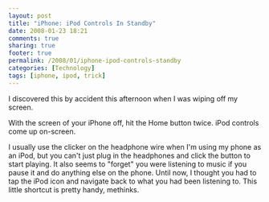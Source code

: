 ```yaml
---
layout: post
title: "iPhone: iPod Controls In Standby"
date: 2008-01-23 18:21
comments: true
sharing: true
footer: true
permalink: /2008/01/iphone-ipod-controls-standby
categories: [Technology]
tags: [iphone, ipod, trick]
---
```

I discovered this by accident this afternoon when I was wiping off my screen.

With the screen of your iPhone off, hit the Home button twice.  iPod controls come up on-screen.

I usually use the clicker on the headphone wire when I'm using my phone as an iPod, but you can't just plug in the headphones and click the button to start playing.  It also seems to "forget" you were listening to music if you pause it and do anything else on the phone.  Until now, I thought you had to tap the iPod icon and navigate back to what you had been listening to.  This little shortcut is pretty handy, methinks.
